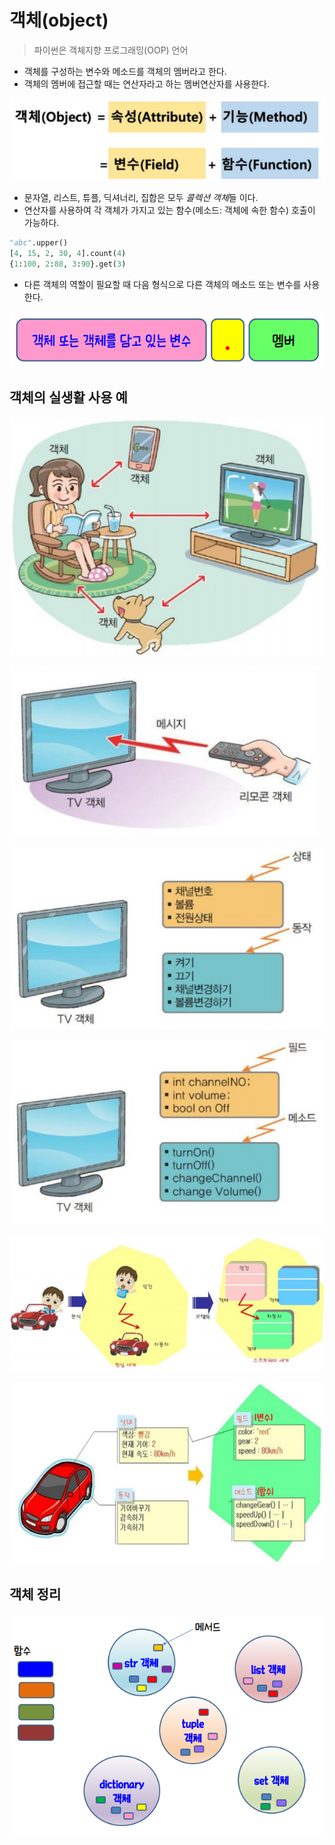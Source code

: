 # 객체(object)

> 파이썬은 객체지향 프로그래밍(OOP) 언어

* 객체를 구성하는 변수와 메소드를 객체의 멤버라고 한다.
* 객체의 멤버에 접근할 때는 연산자라고 하는 멤버연산자를 사용한다.

![image-20210714105805861](md-images/image-20210714105805861.png)

* 문자열, 리스트, 튜플, 딕셔너리, 집합은 모두 *콜렉션 객체*들 이다.
* 연산자를 사용하여 각 객체가 가지고 있는 함수(메소드: 객체에 속한 함수) 호출이 가능하다.

```python
"abc".upper()
[4, 15, 2, 30, 4].count(4)
{1:100, 2:88, 3:90}.get(3)
```

* 다른 객체의 역할이 필요할 때 다음 형식으로 다른 객체의 메소드 또는 변수를 사용한다.

![image-20210714110059814](md-images/image-20210714110059814.png)



## 객체의 실생활 사용 예

![image-20210714110158548](md-images/image-20210714110158548.png)

![image-20210714110212441](md-images/image-20210714110212441.png)

![image-20210714110233202](md-images/image-20210714110233202.png)

![image-20210714110246312](md-images/image-20210714110246312.png)

![image-20210714110317082](md-images/image-20210714110317082.png)

![image-20210714110328573](md-images/image-20210714110328573.png)



## 객체 정리

![image-20210714151508897](md-images/image-20210714151508897.png)